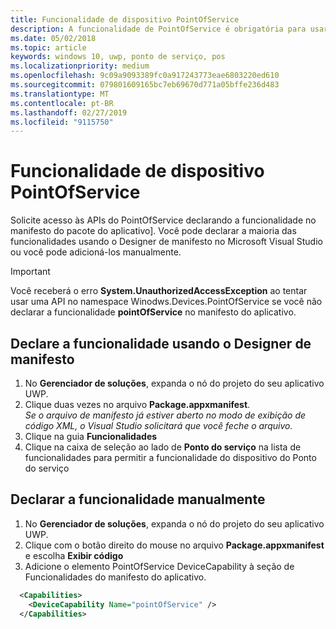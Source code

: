 ```yaml
---
title: Funcionalidade de dispositivo PointOfService
description: A funcionalidade de PointOfService é obrigatória para usar o namespace Windows.Devices.PointOfService
ms.date: 05/02/2018
ms.topic: article
keywords: windows 10, uwp, ponto de serviço, pos
ms.localizationpriority: medium
ms.openlocfilehash: 9c09a9093389fc0a917243773eae6803220ed610
ms.sourcegitcommit: 079801609165bc7eb69670d771a05bffe236d483
ms.translationtype: MT
ms.contentlocale: pt-BR
ms.lasthandoff: 02/27/2019
ms.locfileid: "9115750"
---
```

# <a name="pointofservice-device-capability"></a>Funcionalidade de dispositivo PointOfService
Solicite acesso às APIs do PointOfService declarando a funcionalidade no manifesto do pacote do aplicativo]. Você pode declarar a maioria das funcionalidades usando o Designer de manifesto no Microsoft Visual Studio ou você pode adicioná-los manualmente.  

> [!Important]
> Você receberá o erro **System.UnauthorizedAccessException** ao tentar usar uma API no namespace Winodws.Devices.PointOfService se você não declarar a funcionalidade **pointOfService** no manifesto do aplicativo. 

## <a name="declare-capability-using-manifest-designer"></a>Declare a funcionalidade usando o Designer de manifesto

1. No **Gerenciador de soluções**, expanda o nó do projeto do seu aplicativo UWP.
2. Clique duas vezes no arquivo **Package.appxmanifest**.  
*Se o arquivo de manifesto já estiver aberto no modo de exibição de código XML, o Visual Studio solicitará que você feche o arquivo.*
3. Clique na guia **Funcionalidades**
4. Clique na caixa de seleção ao lado de **Ponto do serviço** na lista de funcionalidades para permitir a funcionalidade do dispositivo do Ponto do serviço


## <a name="declare-capability-manually"></a>Declarar a funcionalidade manualmente

1. No **Gerenciador de soluções**, expanda o nó do projeto do seu aplicativo UWP.
2. Clique com o botão direito do mouse no arquivo **Package.appxmanifest** e escolha **Exibir código**
3. Adicione o elemento PointOfService DeviceCapability à seção de Funcionalidades do manifesto do aplicativo.  

```xml
  <Capabilities>
    <DeviceCapability Name="pointOfService" />
  </Capabilities>
   ```

